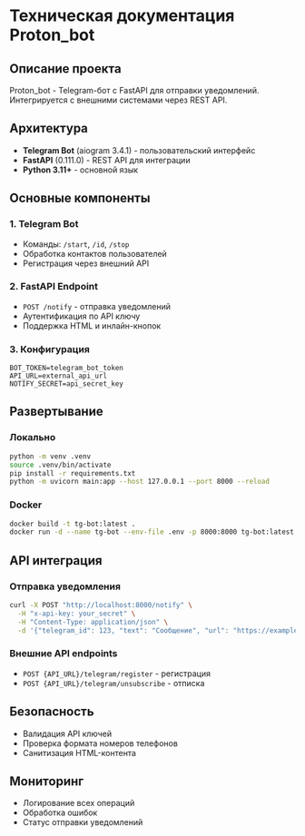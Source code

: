 # Техническая документация Proton_bot

## Описание проекта
Proton_bot - Telegram-бот с FastAPI для отправки уведомлений. Интегрируется с внешними системами через REST API.

## Архитектура
- **Telegram Bot** (aiogram 3.4.1) - пользовательский интерфейс
- **FastAPI** (0.111.0) - REST API для интеграции
- **Python 3.11+** - основной язык

## Основные компоненты

### 1. Telegram Bot
- Команды: `/start`, `/id`, `/stop`
- Обработка контактов пользователей
- Регистрация через внешний API

### 2. FastAPI Endpoint
- `POST /notify` - отправка уведомлений
- Аутентификация по API ключу
- Поддержка HTML и инлайн-кнопок

### 3. Конфигурация
```env
BOT_TOKEN=telegram_bot_token
API_URL=external_api_url
NOTIFY_SECRET=api_secret_key
```

## Развертывание

### Локально
```bash
python -m venv .venv
source .venv/bin/activate
pip install -r requirements.txt
python -m uvicorn main:app --host 127.0.0.1 --port 8000 --reload
```

### Docker
```bash
docker build -t tg-bot:latest .
docker run -d --name tg-bot --env-file .env -p 8000:8000 tg-bot:latest
```

## API интеграция

### Отправка уведомления
```bash
curl -X POST "http://localhost:8000/notify" \
  -H "x-api-key: your_secret" \
  -H "Content-Type: application/json" \
  -d '{"telegram_id": 123, "text": "Сообщение", "url": "https://example.com"}'
```

### Внешние API endpoints
- `POST {API_URL}/telegram/register` - регистрация
- `POST {API_URL}/telegram/unsubscribe` - отписка

## Безопасность
- Валидация API ключей
- Проверка формата номеров телефонов
- Санитизация HTML-контента

## Мониторинг
- Логирование всех операций
- Обработка ошибок
- Статус отправки уведомлений
